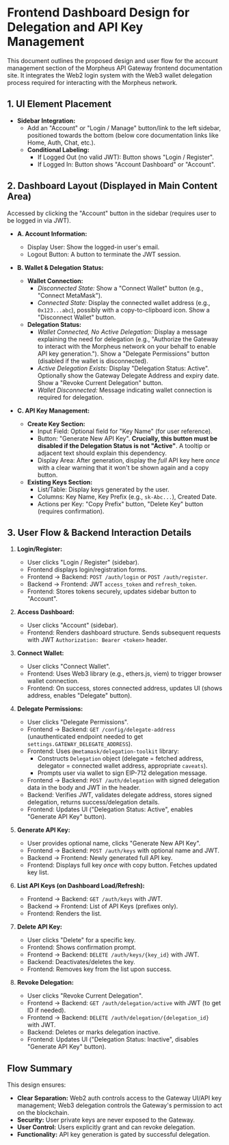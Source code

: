 # Frontend Dashboard Design for Delegation and API Key Management

This document outlines the proposed design and user flow for the account management section of the Morpheus API Gateway frontend documentation site. It integrates the Web2 login system with the Web3 wallet delegation process required for interacting with the Morpheus network.

## 1. UI Element Placement

*   **Sidebar Integration:**
    *   Add an "Account" or "Login / Manage" button/link to the left sidebar, positioned towards the bottom (below core documentation links like Home, Auth, Chat, etc.).
    *   **Conditional Labeling:**
        *   If Logged Out (no valid JWT): Button shows "Login / Register".
        *   If Logged In: Button shows "Account Dashboard" or "Account".

## 2. Dashboard Layout (Displayed in Main Content Area)

Accessed by clicking the "Account" button in the sidebar (requires user to be logged in via JWT).

*   **A. Account Information:**
    *   Display User: Show the logged-in user's email.
    *   Logout Button: A button to terminate the JWT session.

*   **B. Wallet & Delegation Status:**
    *   **Wallet Connection:**
        *   *Disconnected State:* Show a "Connect Wallet" button (e.g., "Connect MetaMask").
        *   *Connected State:* Display the connected wallet address (e.g., `0x123...abc`), possibly with a copy-to-clipboard icon. Show a "Disconnect Wallet" button.
    *   **Delegation Status:**
        *   *Wallet Connected, No Active Delegation:* Display a message explaining the need for delegation (e.g., "Authorize the Gateway to interact with the Morpheus network on your behalf to enable API key generation."). Show a "Delegate Permissions" button (disabled if the wallet is disconnected).
        *   *Active Delegation Exists:* Display "Delegation Status: Active". Optionally show the Gateway Delegate Address and expiry date. Show a "Revoke Current Delegation" button.
        *   *Wallet Disconnected:* Message indicating wallet connection is required for delegation.

*   **C. API Key Management:**
    *   **Create Key Section:**
        *   Input Field: Optional field for "Key Name" (for user reference).
        *   Button: "Generate New API Key". **Crucially, this button must be disabled if the Delegation Status is not "Active"**. A tooltip or adjacent text should explain this dependency.
        *   Display Area: After generation, display the *full* API key here *once* with a clear warning that it won't be shown again and a copy button.
    *   **Existing Keys Section:**
        *   List/Table: Display keys generated by the user.
        *   Columns: Key Name, Key Prefix (e.g., `sk-Abc...`), Created Date.
        *   Actions per Key: "Copy Prefix" button, "Delete Key" button (requires confirmation).

## 3. User Flow & Backend Interaction Details

1.  **Login/Register:**
    *   User clicks "Login / Register" (sidebar).
    *   Frontend displays login/registration forms.
    *   Frontend -> Backend: `POST /auth/login` or `POST /auth/register`.
    *   Backend -> Frontend: JWT `access_token` and `refresh_token`.
    *   Frontend: Stores tokens securely, updates sidebar button to "Account".

2.  **Access Dashboard:**
    *   User clicks "Account" (sidebar).
    *   Frontend: Renders dashboard structure. Sends subsequent requests with JWT `Authorization: Bearer <token>` header.

3.  **Connect Wallet:**
    *   User clicks "Connect Wallet".
    *   Frontend: Uses Web3 library (e.g., ethers.js, viem) to trigger browser wallet connection.
    *   Frontend: On success, stores connected address, updates UI (shows address, enables "Delegate" button).

4.  **Delegate Permissions:**
    *   User clicks "Delegate Permissions".
    *   Frontend -> Backend: `GET /config/delegate-address` (unauthenticated endpoint needed to get `settings.GATEWAY_DELEGATE_ADDRESS`).
    *   Frontend: Uses `@metamask/delegation-toolkit` library:
        *   Constructs `Delegation` object (delegate = fetched address, delegator = connected wallet address, appropriate `caveats`).
        *   Prompts user via wallet to sign EIP-712 delegation message.
    *   Frontend -> Backend: `POST /auth/delegation` with signed delegation data in the body and JWT in the header.
    *   Backend: Verifies JWT, validates delegate address, stores signed delegation, returns success/delegation details.
    *   Frontend: Updates UI ("Delegation Status: Active", enables "Generate API Key" button).

5.  **Generate API Key:**
    *   User provides optional name, clicks "Generate New API Key".
    *   Frontend -> Backend: `POST /auth/keys` with optional name and JWT.
    *   Backend -> Frontend: Newly generated full API key.
    *   Frontend: Displays full key *once* with copy button. Fetches updated key list.

6.  **List API Keys (on Dashboard Load/Refresh):**
    *   Frontend -> Backend: `GET /auth/keys` with JWT.
    *   Backend -> Frontend: List of API Keys (prefixes only).
    *   Frontend: Renders the list.

7.  **Delete API Key:**
    *   User clicks "Delete" for a specific key.
    *   Frontend: Shows confirmation prompt.
    *   Frontend -> Backend: `DELETE /auth/keys/{key_id}` with JWT.
    *   Backend: Deactivates/deletes the key.
    *   Frontend: Removes key from the list upon success.

8.  **Revoke Delegation:**
    *   User clicks "Revoke Current Delegation".
    *   Frontend -> Backend: `GET /auth/delegation/active` with JWT (to get ID if needed).
    *   Frontend -> Backend: `DELETE /auth/delegation/{delegation_id}` with JWT.
    *   Backend: Deletes or marks delegation inactive.
    *   Frontend: Updates UI ("Delegation Status: Inactive", disables "Generate API Key" button).

## Flow Summary

This design ensures:
- **Clear Separation:** Web2 auth controls access to the Gateway UI/API key management; Web3 delegation controls the Gateway's permission to act on the blockchain.
- **Security:** User private keys are never exposed to the Gateway.
- **User Control:** Users explicitly grant and can revoke delegation.
- **Functionality:** API key generation is gated by successful delegation. 